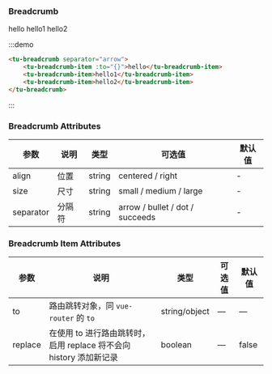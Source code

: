 ### Breadcrumb

<tu-breadcrumb separator="arrow">
    <tu-breadcrumb-item :to="{}">hello</tu-breadcrumb-item>
    <tu-breadcrumb-item>hello1</tu-breadcrumb-item>
    <tu-breadcrumb-item>hello2</tu-breadcrumb-item>
</tu-breadcrumb>

:::demo
```html
<tu-breadcrumb separator="arrow">
    <tu-breadcrumb-item :to="{}">hello</tu-breadcrumb-item>
    <tu-breadcrumb-item>hello1</tu-breadcrumb-item>
    <tu-breadcrumb-item>hello2</tu-breadcrumb-item>
</tu-breadcrumb>
```
:::

### Breadcrumb Attributes
| 参数      | 说明    | 类型      | 可选值       | 默认值   |
|---------- |-------- |---------- |-------------  |-------- |
| align  | 位置 | string | centered / right  |    -     |
| size  | 尺寸 | string | small / medium / large |    -     |
| separator  | 分隔符 | string | arrow / bullet / dot / succeeds  |    -     |

### Breadcrumb Item Attributes
| 参数      | 说明          | 类型      | 可选值                           | 默认值  |
|---------- |-------------- |---------- |--------------------------------  |-------- |
| to        | 路由跳转对象，同 `vue-router` 的 `to` | string/object | — | — |
| replace   | 在使用 to 进行路由跳转时，启用 replace 将不会向 history 添加新记录 | boolean | — | false |
